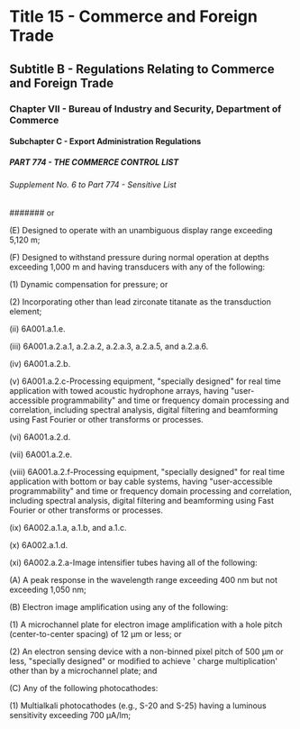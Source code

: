 
# Title 15 - Commerce and Foreign Trade
## Subtitle B - Regulations Relating to Commerce and Foreign Trade
### Chapter VII - Bureau of Industry and Security, Department of Commerce
#### Subchapter C - Export Administration Regulations
##### PART 774 - THE COMMERCE CONTROL LIST
###### Supplement No. 6 to Part 774 - Sensitive List
####### or

(E) Designed to operate with an unambiguous display range exceeding 5,120 m;

(F) Designed to withstand pressure during normal operation at depths exceeding 1,000 m and having transducers with any of the following:

(1) Dynamic compensation for pressure; or

(2) Incorporating other than lead zirconate titanate as the transduction element;

(ii) 6A001.a.1.e.

(iii) 6A001.a.2.a.1, a.2.a.2, a.2.a.3, a.2.a.5, and a.2.a.6.

(iv) 6A001.a.2.b.

(v) 6A001.a.2.c-Processing equipment, "specially designed" for real time application with towed acoustic hydrophone arrays, having "user-accessible programmability" and time or frequency domain processing and correlation, including spectral analysis, digital filtering and beamforming using Fast Fourier or other transforms or processes.

(vi) 6A001.a.2.d.

(vii) 6A001.a.2.e.

(viii) 6A001.a.2.f-Processing equipment, "specially designed" for real time application with bottom or bay cable systems, having "user-accessible programmability" and time or frequency domain processing and correlation, including spectral analysis, digital filtering and beamforming using Fast Fourier or other transforms or processes.

(ix) 6A002.a.1.a, a.1.b, and a.1.c.

(x) 6A002.a.1.d.

(xi) 6A002.a.2.a-Image intensifier tubes having all of the following:

(A) A peak response in the wavelength range exceeding 400 nm but not exceeding 1,050 nm;

(B) Electron image amplification using any of the following:

(1) A microchannel plate for electron image amplification with a hole pitch (center-to-center spacing) of 12 µm or less; or

(2) An electron sensing device with a non-binned pixel pitch of 500 µm or less, "specially designed" or modified to achieve ' charge multiplication' other than by a microchannel plate; and

(C) Any of the following photocathodes:

(1) Multialkali photocathodes (e.g., S-20 and S-25) having a luminous sensitivity exceeding 700 µA/lm;

